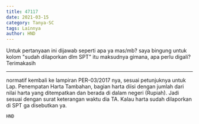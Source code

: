 ```yaml
---
title: 47117
date: 2021-03-15
category: Tanya-SC
tags: Lainnya
author: HND
---
```


Untuk pertanyaan ini dijawab seperti apa ya mas/mb? saya bingung untuk kolom "sudah dilaporkan dlm SPT" itu maksudnya gimana, apa perlu digali? Terimakasih

---

normatif kembali ke lampiran PER-03/2017 nya, sesuai petunjuknya untuk Lap. Penempatan Harta Tambahan, bagian harta diisi dengan jumlah dari nilai harta yang ditempatkan dan berada di dalam negeri (Rupiah). Jadi sesuai dengan surat keterangan waktu dia TA. Kalau harta sudah dilaporkan di SPT ga disebutkan ya.

`HND`
